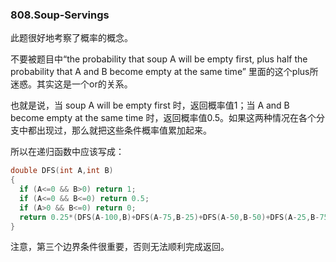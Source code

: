 ### 808.Soup-Servings

此题很好地考察了概率的概念。

不要被题目中“the probability that soup A will be empty first, plus half the probability that A and B become empty at the same time” 里面的这个plus所迷惑。其实这是一个or的关系。

也就是说，当 soup A will be empty first 时，返回概率值1；当 A and B become empty at the same time 时，返回概率值0.5。如果这两种情况在各个分支中都出现过，那么就把这些条件概率值累加起来。

所以在递归函数中应该写成：
```cpp
double DFS(int A,int B)
{
  if (A<=0 && B>0) return 1;
  if (A<=0 && B<=0) return 0.5;
  if (A>0 && B<=0) return 0;
  return 0.25*(DFS(A-100,B)+DFS(A-75,B-25)+DFS(A-50,B-50)+DFS(A-25,B-75));
}
```
注意，第三个边界条件很重要，否则无法顺利完成返回。
